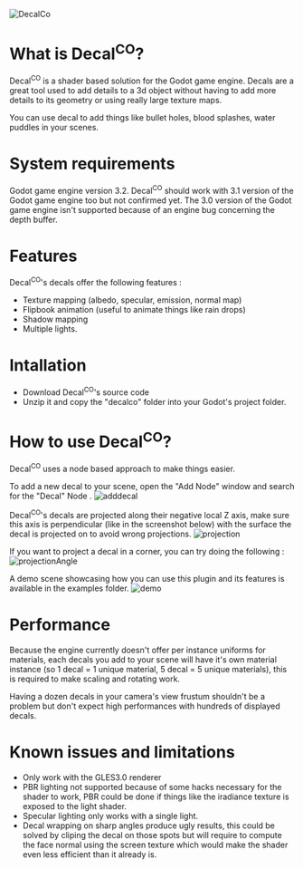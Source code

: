 ![DecalCo](https://user-images.githubusercontent.com/54776415/83648022-d8039b00-a5b5-11ea-90b1-ebffe687ffd9.PNG)

# What is Decal<sup>CO</sup>?

Decal<sup>CO</sup> is a shader based solution for the Godot game engine. Decals are a great tool used to add details to a 3d object without having to add more details to its geometry or using really large texture maps.

You can use decal to add things like bullet holes, blood splashes, water puddles in your scenes.

# System requirements

Godot game engine version 3.2.
Decal<sup>CO</sup> should work with 3.1 version of the Godot game engine too but not confirmed yet.
The 3.0 version of the Godot game engine isn't supported because of an engine bug concerning the depth buffer.

# Features 

Decal<sup>CO</sup>'s decals offer the following features :
- Texture mapping (albedo, specular, emission, normal map)
- Flipbook animation (useful to animate things like rain drops)
- Shadow mapping
- Multiple lights.

# Intallation

- Download Decal<sup>CO</sup>'s source code
- Unzip it and copy the "decalco" folder into your Godot's project folder.

# How to use Decal<sup>CO</sup>?

Decal<sup>CO</sup> uses a node based approach to make things easier.

To add a new decal to your scene, open the "Add Node" window and search for the "Decal" Node .
![adddecal](https://user-images.githubusercontent.com/54776415/83612272-7bd35380-a582-11ea-8f8a-f27121ebd839.PNG)

Decal<sup>CO</sup>'s decals are projected along their negative local Z axis, make sure this axis is perpendicular (like in the screenshot below) with the surface the decal is projected on to avoid wrong projections.
![projection](https://user-images.githubusercontent.com/54776415/83612625-ef756080-a582-11ea-9824-48863c10e307.PNG)

If you want to project a decal in a corner, you can try doing the following :
![projectionAngle](https://user-images.githubusercontent.com/54776415/83612801-3400fc00-a583-11ea-923c-9097e790e601.PNG)

A demo scene showcasing how you can use this plugin and its features is available in the examples folder.
![demo](https://user-images.githubusercontent.com/54776415/83613098-9528cf80-a583-11ea-92e1-d0b6e10069b0.PNG)

# Performance

Because the engine currently doesn't offer per instance uniforms for materials, each decals you add to your scene will have it's own material instance (so 1 decal = 1 unique material, 5 decal = 5 unique materials), this is required to make scaling and rotating work.

Having a dozen decals in your camera's view frustum shouldn't be a problem but don't expect high performances with hundreds of displayed decals.

# Known issues and limitations

- Only work with the GLES3.0 renderer
- PBR lighting not supported because of some hacks necessary for the shader to work, PBR could be done if things like the iradiance texture is exposed to the light shader.
- Specular lighting only works with a single light.
- Decal wrapping on sharp angles produce ugly results, this could be solved by cliping the decal on those spots but will require to compute the face normal using the screen texture which would make the shader even less efficient than it already is.
